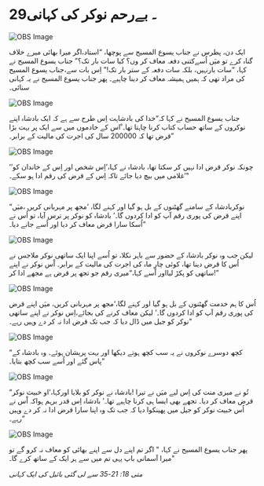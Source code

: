 # 29۔ بےرحم نوکر کی کہانی

![OBS Image](https://cdn.door43.org/obs/jpg/360px/obs-en-29-01.jpg)

ایک دن، پطرس نے جناب یسوع المسیح سے پوچھا، “استاد،اگر میرا بھائی میرے خلاف گناہ کرے تو میَں اُسےکتنی دفعہ معاف کر وں؟ کیا سات بار تک؟” جناب یسوع المسیح نے کہا، “سات بارنہیں، بلکہ سات دفعہ کے ستر بار تک!” اِس بات سے،جناب یسوع المسیح کی مراد تھی کہ ہمیں ہمیشہ معاف کر دینا چاہیے۔ پھر جناب یسوع المسیح نے یہ کہانی سنائی۔

![OBS Image](https://cdn.door43.org/obs/jpg/360px/obs-en-29-02.jpg)

جناب یسوع المسیح نے کہا کہ“خدا کی بادشاہت اِس طرح سے ہے کہ ایک بادشاہ اپنے نوکروں کے ساتھ حساب کتاب کرنا چاہتا تھا۔ ْاس کے خادموں میں سے ایک پر بہت بڑا قرض تھا کہ 200000 سال کی اجرت کی مالیت کے برابر۔”

![OBS Image](https://cdn.door43.org/obs/jpg/360px/obs-en-29-03.jpg)

‘’چونکہ نوکر قرض ادا نہیں کر سکتا تھا، بادشاہ نے کہا،’اِس شخص اور اِس کے خاندان کو ‏غلامی میں بیچ دیا جائے تاکہ اِس کے قرض کی رقم ادا ہو سکے۔’"

![OBS Image](https://cdn.door43.org/obs/jpg/360px/obs-en-29-04.jpg)

“نوکربادشاہ کے سامنے گھٹنوں کے بل ہو گیا اور کہنے لگا، ‘مجھ پر مہربانی کریں ،میَں اپنے قرض کی پوری رقم آپ کو ادا کردوں گا۔’ بادشاہ کو نوکر پر ترس آیا، تو اُس نے اُسکا سارا قرض معاف کر دیا اور اُسے جانے دیا۔”

![OBS Image](https://cdn.door43.org/obs/jpg/360px/obs-en-29-05.jpg)

لیکن جب وہ نوکر بادشاہ کے حضور سے باہر نکلا، تو اُسے اپنا ایک ساتھی نوکر ملاجس نے اُس کا قرض دینا تھا، کوئی چار ماہ کی اجرت کی مالیت کے برابر۔ اْس نوکر نے اپنے ساتھی کو پکڑ لیااور اْسے کہا،“میری رقم جو تجھ پر قرض ہے مجھے ادا کر!”

![OBS Image](https://cdn.door43.org/obs/jpg/360px/obs-en-29-06.jpg)

اُس کا ہم خدمت گھٹنوں کے بل ہو گیا اور کہنے لگا،‘مجھ پر مہربانی کریں، میَں اپنے قرض کی پوری رقم آپ کو ادا کردوں گا۔’ لیکن معاف کرنے کی بجائے،اِس نوکر نے اپنے ساتھی نوکر کو جیل میں ڈال دیا کہ جب تک قرض ادا نہ کر دے وہیں رہے۔"

![OBS Image](https://cdn.door43.org/obs/jpg/360px/obs-en-29-07.jpg)

“کچھ دوسرے نوکروں نے یہ سب کچھ ہوتے دیکھا اور بہت پریشان ہوئے۔ وہ بادشاہ کے پاس گئے اور اُسے سب کچھ بتایا۔”

![OBS Image](https://cdn.door43.org/obs/jpg/360px/obs-en-29-08.jpg)

“بادشاہ نے نوکر کو بلایا اورکہا،‘او خبیث نوکر‎! تُو نے میری منت کی اِس لیے میَں نے تیرا قرض معاف کر دیا۔ تجھے بھی ایسا ہی کرنا چاہیے تھا۔’ بادشاہ اِس قدر برہم ہواکہ اْس نے اُس خبیث نوکر کو جیل میں پھینکوا دیا کہ جب تک وہ اپنا سارا قرض ادا نہ کر دے وہیں رہے۔”

![OBS Image](https://cdn.door43.org/obs/jpg/360px/obs-en-29-09.jpg)

پھر جناب یسوع المسیح نے کہا، " اگر تم اپنے دل سے اپنے بھائی کو معاف نہ کرو گے تو میرا آسمانی باپ یہی تم میں سے ہر ایک کے ساتھ کرے گا۔"

_متی 18: 21-35 سے لی گئی بائبل کی ایک کہانی_